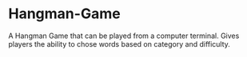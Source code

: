 # Hangman-Game
A Hangman Game that can be played from a computer terminal. Gives players the ability to chose words based on category and difficulty.

